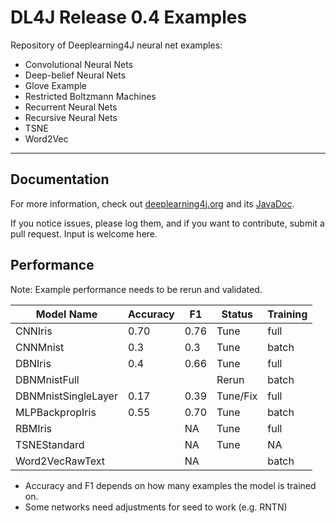 DL4J Release 0.4 Examples 
=========================
Repository of Deeplearning4J neural net examples:

- Convolutional Neural Nets
- Deep-belief Neural Nets
- Glove Example
- Restricted Boltzmann Machines
- Recurrent Neural Nets
- Recursive Neural Nets
- TSNE
- Word2Vec

---

## Documentation
For more information, check out [deeplearning4j.org](http://deeplearning4j.org/) and its [JavaDoc](http://deeplearning4j.org/doc/).

If you notice issues, please log them, and if you want to contribute, submit a pull request. Input is welcome here.

## Performance

Note: Example performance needs to be rerun and validated.

| **Model Name**      | **Accuracy** | **F1** | **Status**   | **Training**  |
|---------------------|--------------|--------|--------------|---------------|
| CNNIris             | 0.70         | 0.76   | Tune         | full          | 
| CNNMnist            | 0.3          | 0.3    | Tune         | batch         |
| DBNIris             | 0.4          | 0.66   | Tune         | full          | 
| DBNMnistFull        |              |        | Rerun        | batch         |
| DBNMnistSingleLayer | 0.17         | 0.39   | Tune/Fix     | full          |
| MLPBackpropIris     | 0.55         | 0.70   | Tune         | batch         |
| RBMIris             |              | NA     | Tune         | full          |
| TSNEStandard        |              | NA     | Tune         | NA            |
| Word2VecRawText     |              | NA     |              | batch         |
    

* Accuracy and F1 depends on how many examples the model is trained on.
* Some networks need adjustments for seed to work (e.g. RNTN)
